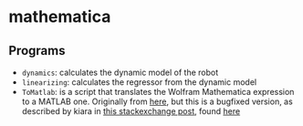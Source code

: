 # mathematica

## Programs
* `dynamics`: calculates the dynamic model of the robot
* `linearizing`: calculates the regressor from the dynamic model
* `ToMatlab`: is a script that translates the Wolfram Mathematica expression to a MATLAB one. Originally from [here](https://library.wolfram.com/infocenter/MathSource/577/), but this is a bugfixed version, as described by kiara in [this stackexchange post](https://mathematica.stackexchange.com/a/166178), found [here](https://pastebin.com/TcjErHVT)
